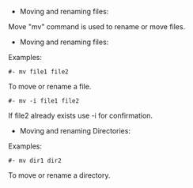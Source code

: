- Moving and renaming files: 

Move "mv" command is used to rename or move files.

- Moving and renaming files: 

Examples:

    #- mv file1 file2
To move or rename a file.

    #- mv -i file1 file2
If file2 already exists use -i for confirmation.


- Moving and renaming Directories: 

Examples:

    #- mv dir1 dir2
To move or rename a directory.







